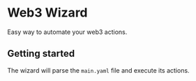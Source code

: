 # Web3 Wizard
Easy way to automate your web3 actions.

## Getting started
The wizard will parse the `main.yaml` file and execute its actions.

